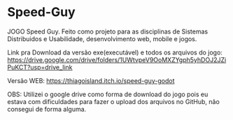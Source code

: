 # Speed-Guy

JOGO Speed Guy. Feito como projeto para as disciplinas de Sistemas Distribuidos e Usabilidade, desenvolvimento web, mobile e jogos.

Link pra Download da versão exe(executável) e todos os arquivos do jogo: https://drive.google.com/drive/folders/1UWtvpeV9OoMXZYgph5yhDOJ2JZiPuKCT?usp=drive_link

Versão WEB: https://thiagoisland.itch.io/speed-guy-godot

OBS: Utilizei o google drive como forma de download do jogo pois eu estava com dificuldades para fazer o upload dos arquivos no GitHub, não consegui de forma alguma.
